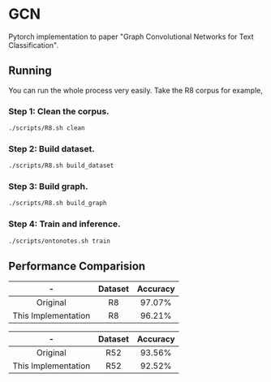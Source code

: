 # GCN
Pytorch implementation to paper "Graph Convolutional Networks for Text Classification".
## Running
You can run the whole process very easily. Take the R8 corpus for example,

### Step 1: Clean the corpus.
```bash
./scripts/R8.sh clean
```

### Step 2: Build dataset.
```bash
./scripts/R8.sh build_dataset
```

### Step 3: Build graph.
```bash
./scripts/R8.sh build_graph
```

### Step 4: Train and inference.
```bash
./scripts/ontonotes.sh train
```
## Performance Comparision

-|Dataset|Accuracy
:-:|:-:|:-:
Original|R8|97.07%
This Implementation|R8|96.21%

-|Dataset|Accuracy
:-:|:-:|:-:
Original|R52|93.56%
This Implementation|R52|92.52%
